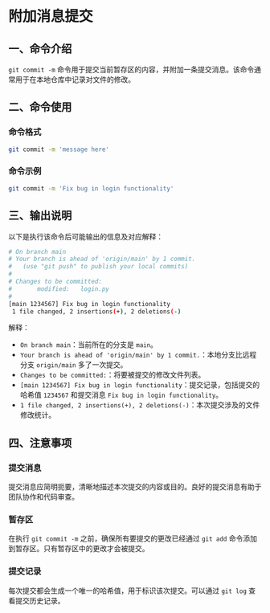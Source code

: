 # 附加消息提交

## 一、命令介绍

`git commit -m` 命令用于提交当前暂存区的内容，并附加一条提交消息。该命令通常用于在本地仓库中记录对文件的修改。

## 二、命令使用

### 命令格式

```bash
git commit -m 'message here'
```

### 命令示例

```bash
git commit -m 'Fix bug in login functionality'
```

## 三、输出说明

以下是执行该命令后可能输出的信息及对应解释：

```bash
# On branch main
# Your branch is ahead of 'origin/main' by 1 commit.
#   (use "git push" to publish your local commits)
#
# Changes to be committed:
#       modified:   login.py
#
[main 1234567] Fix bug in login functionality
 1 file changed, 2 insertions(+), 2 deletions(-)
```

解释：
- `On branch main`：当前所在的分支是 `main`。
- `Your branch is ahead of 'origin/main' by 1 commit.`：本地分支比远程分支 `origin/main` 多了一次提交。
- `Changes to be committed:`：将要被提交的修改文件列表。
- `[main 1234567] Fix bug in login functionality`：提交记录，包括提交的哈希值 `1234567` 和提交消息 `Fix bug in login functionality`。
- `1 file changed, 2 insertions(+), 2 deletions(-)`：本次提交涉及的文件修改统计。

## 四、注意事项

### 提交消息

提交消息应简明扼要，清晰地描述本次提交的内容或目的。良好的提交消息有助于团队协作和代码审查。

### 暂存区

在执行 `git commit -m` 之前，确保所有要提交的更改已经通过 `git add` 命令添加到暂存区。只有暂存区中的更改才会被提交。

### 提交记录

每次提交都会生成一个唯一的哈希值，用于标识该次提交。可以通过 `git log` 查看提交历史记录。